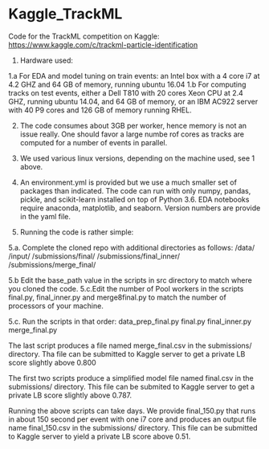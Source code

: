 # Kaggle_TrackML
Code for the TrackML competition on Kaggle: https://www.kaggle.com/c/trackml-particle-identification

1. Hardware used:

  1.a For EDA and model tuning on train events: an Intel box with a 4 core i7 at 4.2 GHZ and 64 GB of memory, running ubuntu 16.04
  1.b For computing tracks on test events, either a Dell T810 with 20 cores Xeon CPU at 2.4 GHZ, running ubuntu 14.04, and 64 GB of memory, or an IBM AC922 server with 40 P9 cores and 126 GB of memory running RHEL.

2. The code consumes about 3GB per worker, hence memory is not an issue really.  One should favor a large numbe rof cores as tracks are computed for a number of events in parallel.

3. We used various linux versions, depending on the machine used, see 1 above.

4. An environment.yml is provided but we use a much smaller set of packages than indicated.  The code can run with only numpy, pandas, pickle, and scikit-learn installed on top of Python 3.6.  EDA notebooks require anaconda, matplotlib, and seaborn. Version numbers are provide in the yaml file.

5. Running the code is rather simple:

  5.a. Complete the cloned repo with additional directories as follows:
<root of your cloned repo>/data/
                          /input/
                          /submissions/final/
                          /submissions/final_inner/
                          /submissions/merge_final/
  
  5.b Edit the base_path value in the scripts in src directory to match where you cloned the code.
5.c.Edit the number of Pool workers in the scripts final.py, final_inner.py and merge8final.py to match the number of processors of your machine.

  5.c. Run the scripts in that order:
 data_prep_final.py
 final.py
 final_inner.py
 merge_final.py
 
The last script produces a file named merge_final.csv in the submissions/ directory.  Tha file can be submitted to Kaggle server to get a private LB score slightly above 0.800

The first two scripts produce a simplified model file named final.csv in the submissions/ directory.  This file can be submited to Kaggle server to get a private LB score slightly above 0.787. 

Running the above scripts can take days.  We provide final_150.py that runs in about 150 second per event with one i7 core and produces an output file name final_150.csv in the submissions/ directory.  This file can be submitted to Kaggle server to yield a private LB score above 0.51.  
